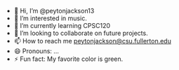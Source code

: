 - 👋 Hi, I’m @peytonjackson13
- 👀 I’m interested in music.
- 🌱 I’m currently learning CPSC120
- 💞️ I’m looking to collaborate on future projects.
- 📫 How to reach me peytonjackson@csu.fullerton.edu
- 😄 Pronouns: ...
- ⚡ Fun fact: My favorite color is green.

<!---
peytonjackson13/peytonjackson13 is a ✨ special ✨ repository because its `README.md` (this file) appears on your GitHub profile.
You can click the Preview link to take a look at your changes.
--->
